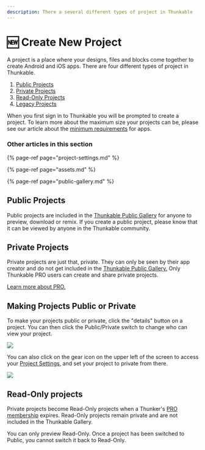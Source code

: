 ```yaml
---
description: There a several different types of project in Thunkable
---
```


# 🆕 Create New Project

A project is a place where your designs, files and blocks come together to create Android and iOS apps. There are four different types of project in Thunkable.

1. [Public Projects](projects.md#public-projects)
2. [Private Projects](projects.md#private-projects)
3. [Read-Only Projects](projects.md#read-only-projects)
4. [Legacy Projects](projects.md#legacy-projects)

When you first sign in to Thunkable you will be prompted to create a project. To learn more about the maximum size your projects can be, please see our article about the [minimum requirements](assets.md#app-size-limits-50-mb-per-app) for apps.

### Other articles in this section

{% page-ref page="project-settings.md" %}

{% page-ref page="assets.md" %}

{% page-ref page="public-gallery.md" %}

## Public Projects

Public projects are included in the [Thunkable Public Gallery](public-gallery.md) for anyone to preview, download or remix. If you create a public project, please know that it can be viewed by anyone in the Thunkable community. 

## Private Projects

Private projects are just that, private. They can only be seen by their app creator and do not get included in the [Thunkable Public Gallery.](public-gallery.md) Only Thunkable PRO users can create and share private projects. 

[Learn more about PRO.](https://thunkable.com/#/pricing)

## Making Projects Public or Private

To make your projects public or private, click the "details" button on a project. You can then click the Public/Private switch to change who can view your project.

![](.gitbook/assets/screen-shot-2021-04-15-at-2.42.01-pm.png)

You can also click on the gear icon on the upper left of the screen to access your [Project Settings](project-settings.md), and set your project to private from there.

![](.gitbook/assets/screen-shot-2021-04-15-at-2.43.35-pm.png)

## Read-Only projects

Private projects become Read-Only projects when a Thunker's [PRO membership](https://thunkable.com/#/pricing) expires. Read-Only projects remain private and are not included in the Thunkable Gallery.

You can only preview Read-Only. Once a project has been switched to Public, you cannot switch it back to Read-Only.

